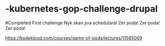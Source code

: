 # -kubernetes-gop-challenge-drupal
#Completed First challenge 
Nyk skan jiva schedulara! Zer poda! Zer poda! Zer poda!

https://kodekloud.com/courses/game-of-pods/lectures/11565009